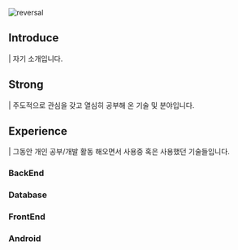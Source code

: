 ![reversal](https://capsule-render.vercel.app/api?type=rect&text=%20Hexeong%20&fontAlign=30&fontSize=30&fontColor=FFFFFF&desc=I'm%20junior%20Backen-end%20developer&descAlign=60&descAlignY=50&color=FF5050&textBg=true)

## Introduce
| 자기 소개입니다.

## Strong
| 주도적으로 관심을 갖고 열심히 공부해 온 기술 및 분야입니다.

## Experience
| 그동안 개인 공부/개발 활동 해오면서 사용중 혹은 사용했던 기술들입니다.

### BackEnd

### Database

### FrontEnd

### Android

<!--
**Hexeong/Hexeong** is a ✨ _special_ ✨ repository because its `README.md` (this file) appears on your GitHub profile.

Here are some ideas to get you started:

- 🔭 I’m currently working on ...
- 🌱 I’m currently learning ...
- 👯 I’m looking to collaborate on ...
- 🤔 I’m looking for help with ...
- 💬 Ask me about ...
- 📫 How to reach me: ...
- 😄 Pronouns: ...
- ⚡ Fun fact: ...
-->
